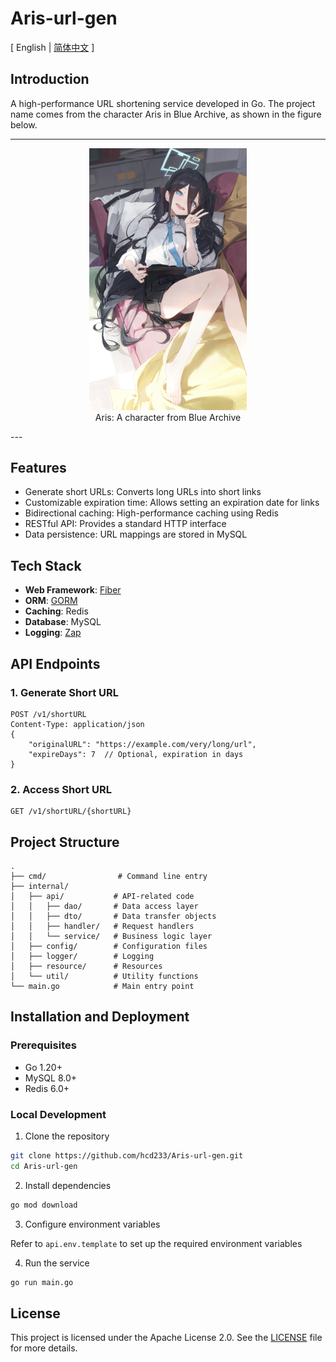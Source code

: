 # Aris-url-gen

[ English | [简体中文](README_zh.md) ]

## Introduction

A high-performance URL shortening service developed in Go. The project name comes from the character Aris in Blue Archive, as shown in the figure below.

---
<p align="center">
  <img src="https://raw.githubusercontent.com/hcd233/Aris-AI/master/assets/110531412.jpg" width="50%">
  <br>Aris: A character from Blue Archive
</p>
---

## Features

- Generate short URLs: Converts long URLs into short links
- Customizable expiration time: Allows setting an expiration date for links
- Bidirectional caching: High-performance caching using Redis
- RESTful API: Provides a standard HTTP interface
- Data persistence: URL mappings are stored in MySQL

## Tech Stack

- **Web Framework**: [Fiber](https://github.com/gofiber/fiber)
- **ORM**: [GORM](https://gorm.io)
- **Caching**: Redis
- **Database**: MySQL
- **Logging**: [Zap](https://github.com/uber-go/zap)

## API Endpoints

### 1. Generate Short URL

```http
POST /v1/shortURL
Content-Type: application/json
{
    "originalURL": "https://example.com/very/long/url",
    "expireDays": 7  // Optional, expiration in days
}
```

### 2. Access Short URL

```http
GET /v1/shortURL/{shortURL}
```

## Project Structure

```
.
├── cmd/                # Command line entry
├── internal/          
│   ├── api/           # API-related code
│   │   ├── dao/       # Data access layer
│   │   ├── dto/       # Data transfer objects
│   │   ├── handler/   # Request handlers
│   │   └── service/   # Business logic layer
│   ├── config/        # Configuration files
│   ├── logger/        # Logging
│   ├── resource/      # Resources
│   └── util/          # Utility functions
└── main.go            # Main entry point
```

## Installation and Deployment

### Prerequisites

- Go 1.20+
- MySQL 8.0+
- Redis 6.0+

### Local Development

1. Clone the repository

```bash
git clone https://github.com/hcd233/Aris-url-gen.git
cd Aris-url-gen
```

2. Install dependencies

```bash
go mod download
```

3. Configure environment variables

Refer to `api.env.template` to set up the required environment variables

4. Run the service

```bash
go run main.go
```

## License

This project is licensed under the Apache License 2.0. See the [LICENSE](LICENSE) file for more details.